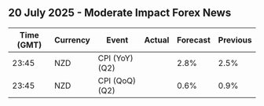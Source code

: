 ## 20 July 2025 - Moderate Impact Forex News

| Time (GMT) | Currency | Event | Actual | Forecast | Previous |
|------|----------|-------|--------|----------|----------|
| 23:45 | NZD | CPI (YoY) (Q2) |  | 2.8% | 2.5% |
| 23:45 | NZD | CPI (QoQ) (Q2) |  | 0.6% | 0.9% |
